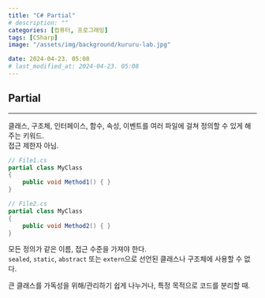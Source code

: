 ```yaml
---
title: "C# Partial"
# description: ""
categories: [컴퓨터, 프로그래밍]
tags: [CSharp]
image: "/assets/img/background/kururu-lab.jpg"

date: 2024-04-23. 05:08
# last_modified_at: 2024-04-23. 05:08
---
```


## Partial

---

클래스, 구조체, 인터페이스, 함수, 속성, 이벤트를 여러 파일에 걸쳐 정의할 수 있게 해주는 키워드.  
접근 제한자 아님.  

```csharp
// File1.cs
partial class MyClass
{
    public void Method1() { }
}

// File2.cs
partial class MyClass
{
    public void Method2() { }
}
```

모든 정의가 같은 이름, 접근 수준을 가져야 한다.  
`sealed`, `static`, `abstract` 또는 `extern`으로 선언된 클래스나 구조체에 사용할 수 없다.  

큰 클래스를 가독성을 위해/관리하기 쉽게 나누거나, 특정 목적으로 코드를 분리할 때.  

